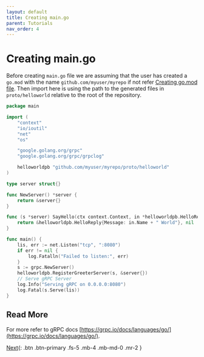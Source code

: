 ```yaml
---
layout: default
title: Creating main.go
parent: Tutorials
nav_order: 4
---
```


# Creating main.go

Before creating `main.go` file we are assuming that the user has created a `go.mod` with the name `github.com/myuser/myrepo` if not refer [Creating go.mod file](introduction.md#creating-gomod-file). Then import here is using the path to the generated files in `proto/helloworld` relative to the root of the repository.

```go
package main

import (
	"context"
	"io/ioutil"
	"net"
	"os"

	"google.golang.org/grpc"
	"google.golang.org/grpc/grpclog"

	helloworldpb "github.com/myuser/myrepo/proto/helloworld"
)

type server struct{}

func NewServer() *server {
	return &server{}
}

func (s *server) SayHello(ctx context.Context, in *helloworldpb.HelloRequest) (*helloworldpb.HelloReply, error) {
	return &helloworldpb.HelloReply{Message: in.Name + " World"}, nil
}

func main() {
	lis, err := net.Listen("tcp", ":8080")
	if err != nil {
		log.Fatalln("Failed to listen:", err)
	}
	s := grpc.NewServer()
	helloworldpb.RegisterGreeterServer(s, &server{})
	// Serve gRPC Server
	log.Info("Serving gRPC on 0.0.0.0:8080")
	log.Fatal(s.Serve(lis))
}
```

## Read More

For more refer to gRPC docs [https://grpc.io/docs/languages/go/](https://grpc.io/docs/languages/go/).

[Next](adding_annotations.md){: .btn .btn-primary .fs-5 .mb-4 .mb-md-0 .mr-2 }
